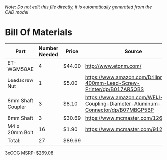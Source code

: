 ###### Note: Do not edit this file directly, it is automatically generated from the CAD model 
# Bill Of Materials 
 |Part|Number Needed|Price|Source| 
 |----|----------|-----|-----|
|ET-WGM58AE|4|$44.00|http://www.etonm.com/|
|Leadscrew Nut|1|$5.00|https://www.amazon.com/Drillpro-400mm-Lead-Screw-Printer/dp/B017AR5QBS|
|8mm Shaft Coupler|3|$8.10|https://www.amazon.com/WEIJ-Coupling-Diameter-Aluminum-Connector/dp/B07MBGP5BP|
|8mm Shaft|3|$30.69|https://www.mcmaster.com/1265k64|
|M4 x 20mm Bolt|16|$1.90|https://www.mcmaster.com/91239a152|
|Total: |27|$89.69| |

 3xCOG MSRP: $269.08